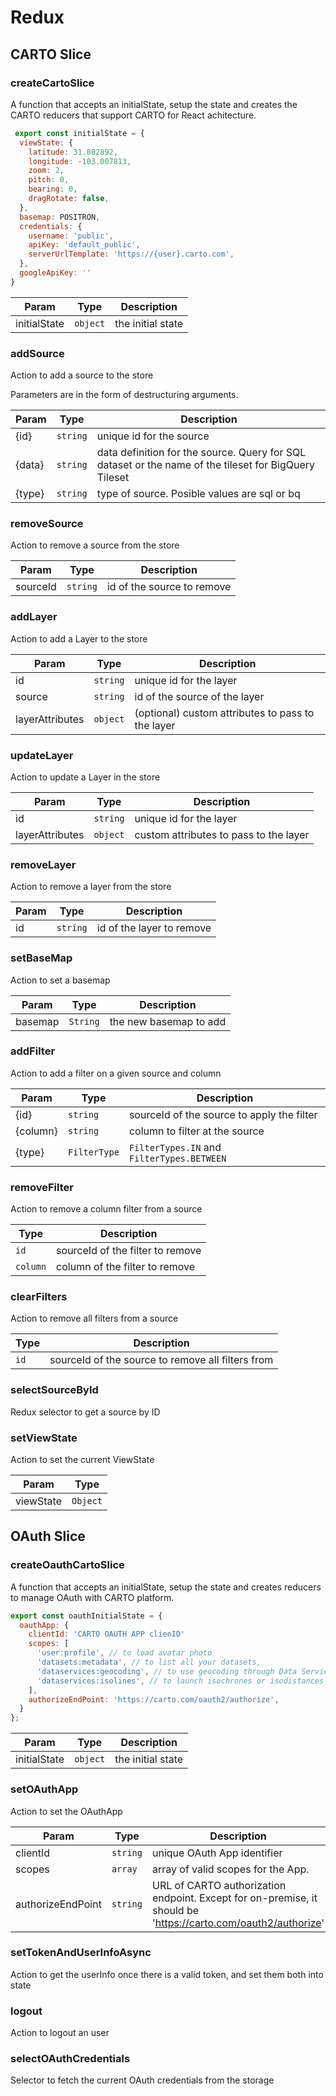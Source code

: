 # Redux

## CARTO Slice
### createCartoSlice
A function that accepts an initialState, setup the state and creates 
the CARTO reducers that support CARTO for React achitecture.

```javascript
 export const initialState = {
  viewState: {
    latitude: 31.802892,
    longitude: -103.007813,
    zoom: 2,
    pitch: 0,
    bearing: 0,
    dragRotate: false,
  },
  basemap: POSITRON,
  credentials: {
    username: 'public',
    apiKey: 'default_public',
    serverUrlTemplate: 'https://{user}.carto.com',
  },
  googleApiKey: ''
}
```

| Param | Type | Description |
| --- | --- | --- |
| initialState | <code>object</code> | the initial state|

### addSource
Action to add a source to the store

Parameters are in the form of destructuring arguments.

| Param | Type | Description |
| --- | --- | --- |
| {id} | <code>string</code> | unique id for the source |
| {data} | <code>string</code> | data definition for the source. Query for SQL dataset or the name of the tileset for BigQuery Tileset |
| {type} | <code>string</code> | type of source. Posible values are sql or bq 

### removeSource
Action to remove a source from the store

| Param | Type | Description |
| --- | --- | --- |
| sourceId | <code>string</code> | id of the source to remove |

### addLayer
Action to add a Layer to the store

| Param | Type | Description |
| --- | --- | --- |
| id | <code>string</code> | unique id for the layer |
| source | <code>string</code> | id of the source of the layer |
| layerAttributes | <code>object</code> | (optional) custom attributes to pass to the layer |

### updateLayer
Action to update a Layer in the store

| Param | Type | Description |
| --- | --- | --- |
| id | <code>string</code> | unique id for the layer |
| layerAttributes | <code>object</code> | custom attributes to pass to the layer |

### removeLayer
Action to remove a layer from the store

| Param | Type | Description |
| --- | --- | --- |
| id | <code>string</code> | id of the layer to remove |

### setBaseMap
Action to set a basemap

| Param | Type | Description |
| --- | --- | --- |
| basemap | <code>String</code> | the new basemap to add |

### addFilter
Action to add a filter on a given source and column

| Param | Type | Description |
| --- | --- | --- |
| {id} | <code>string</code> | sourceId of the source to apply the filter |
| {column} | <code>string</code> | column to filter at the source |
| {type} | <code>FilterType</code> | `FilterTypes.IN` and `FilterTypes.BETWEEN` |

### removeFilter
Action to remove a column filter from a source

| Type | Description |
| --- | --- |
| <code>id</code> | sourceId of the filter to remove |
| <code>column</code> | column of the filter to remove |

### clearFilters
Action to remove all filters from a source

| Type | Description |
| --- | --- |
| <code>id</code> | sourceId of the source to remove all filters from |

### selectSourceById
Redux selector to get a source by ID

### setViewState
Action to set the current ViewState

| Param | Type |
| --- | --- |
| viewState | <code>Object</code> | 

## OAuth Slice
### createOauthCartoSlice
A function that accepts an initialState, setup the state and creates 
reducers to manage OAuth with CARTO platform.

```javascript
export const oauthInitialState = {
  oauthApp: {
    clientId: 'CARTO OAUTH APP clienID'
    scopes: [
      'user:profile', // to load avatar photo
      'datasets:metadata', // to list all your datasets,
      'dataservices:geocoding', // to use geocoding through Data Services API
      'dataservices:isolines', // to launch isochrones or isodistances through Data Services API
    ],
    authorizeEndPoint: 'https://carto.com/oauth2/authorize', 
  }
};
```

| Param | Type | Description |
| --- | --- | --- |
| initialState | <code>object</code> | the initial state  |

### setOAuthApp
Action to set the OAuthApp

| Param | Type | Description |
| --- | --- | --- |
| clientId | <code>string</code> | unique OAuth App identifier |
| scopes | <code>array</code> | array of valid scopes for the App. |
| authorizeEndPoint | <code>string</code> | URL of CARTO authorization endpoint. Except for on-premise, it should be 'https://carto.com/oauth2/authorize' |

### setTokenAndUserInfoAsync
Action to get the userInfo once there is a valid token, and set them both into state

### logout
Action to logout an user

### selectOAuthCredentials
Selector to fetch the current OAuth credentials from the storage
